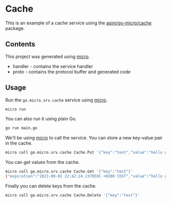 # Cache

This is an example of a cache service using the [asim/go-micro/cache][1] package.

## Contents

This project was generated using [micro][2].

* handler - contains the service handler
* proto - contains the protocol buffer and generated code

## Usage

Run the `go.micro.srv.cache` service using [micro][2].

```bash
micro run
```

You can also run it using plain Go.

```bash
go run main.go
```

We'll be using [micro][2] to call the service. You can store a new key-value
pair in the cache.

```bash
micro call go.micro.srv.cache Cache.Put '{"key":"test","value":"hello go-micro","duration":"12h"}'
```

You can get values from the cache.

```bash
micro call go.micro.srv.cache Cache.Get '{"key":"test"}'
{"expiration":"2021-09-01 22:42:24.2370591 +0200 CEST","value":"hello go-micro"}
```

Finally you can delete keys from the cache.

```bash
micro call go.micro.srv.cache Cache.Delete '{"key":"test"}'
```

[1]: https://github.com/asim/go-micro/tree/master/cache
[2]: https://github.com/asim/go-micro/tree/master/cmd/micro
